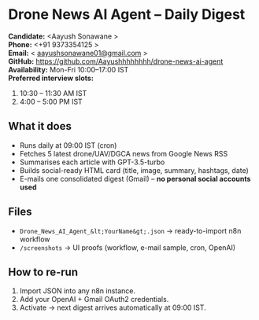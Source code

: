 # Drone News AI Agent – Daily Digest

**Candidate:** &lt;Aayush Sonawane &gt;  
**Phone:** &lt;+91 9373354125 &gt;  
**Email:** &lt; aayushsonawane01@gmail.com &gt;  
**GitHub:** https://github.com/Aayushhhhhhhh/drone-news-ai-agent  
**Availability:** Mon-Fri 10:00–17:00 IST  
**Preferred interview slots:**  
1. 10:30 – 11:30 AM IST  
2. 4:00 – 5:00 PM IST  

## What it does
- Runs daily at 09:00 IST (cron)  
- Fetches 5 latest drone/UAV/DGCA news from Google News RSS  
- Summarises each article with GPT-3.5-turbo  
- Builds social-ready HTML card (title, image, summary, hashtags, date)  
- E-mails one consolidated digest (Gmail) – **no personal social accounts used**

## Files
- `Drone_News_AI_Agent_&lt;YourName&gt;.json` → ready-to-import n8n workflow  
- `/screenshots` → UI proofs (workflow, e-mail sample, cron, OpenAI)

## How to re-run
1. Import JSON into any n8n instance.  
2. Add your OpenAI + Gmail OAuth2 credentials.  
3. Activate → next digest arrives automatically at 09:00 IST.
